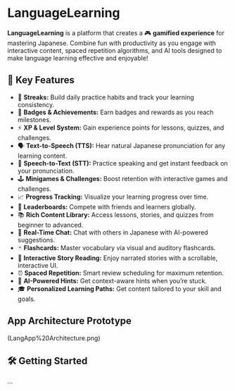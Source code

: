 # LanguageLearning

**LanguageLearning** is a platform that creates a 🎮 **gamified experience** for mastering Japanese. Combine fun with productivity as you engage with interactive content, spaced repetition algorithms, and AI tools designed to make language learning effective and enjoyable!

## 🚀 Key Features

- 🎯 **Streaks:** Build daily practice habits and track your learning consistency.
- 🏅 **Badges & Achievements:** Earn badges and rewards as you reach milestones.
- ⚡ **XP & Level System:** Gain experience points for lessons, quizzes, and challenges.
- 🗣️ **Text-to-Speech (TTS):** Hear natural Japanese pronunciation for any learning content.
- 📝 **Speech-to-Text (STT):** Practice speaking and get instant feedback on your pronunciation.
- 🕹️ **Minigames & Challenges:** Boost retention with interactive games and challenges.
- 📈 **Progress Tracking:** Visualize your learning progress over time.
- 👥 **Leaderboards:** Compete with friends and learners globally.
- 📚 **Rich Content Library:** Access lessons, stories, and quizzes from beginner to advanced.
- 💬 **Real-Time Chat:** Chat with others in Japanese with AI-powered suggestions.
- 🃏 **Flashcards:** Master vocabulary via visual and auditory flashcards.
- 📖 **Interactive Story Reading:** Enjoy narrated stories with a scrollable, interactive UI.
- ⏰ **Spaced Repetition:** Smart review scheduling for maximum retention.
- 🤖 **AI-Powered Hints:** Get context-aware hints when you’re stuck.
- 🎓 **Personalized Learning Paths:** Get content tailored to your skill and goals.


## App Architecture Prototype
(LangApp%20Architecture.png)
## 🛠️ Getting Started

...

